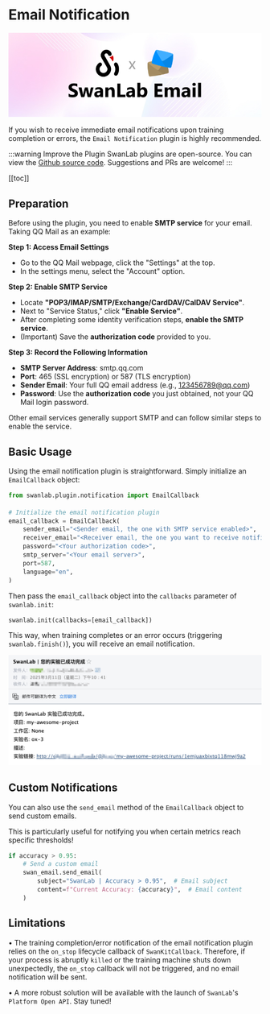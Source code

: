 # Email Notification

![image](./notification-email/logo.jpg)

If you wish to receive immediate email notifications upon training completion or errors, the `Email Notification` plugin is highly recommended.

:::warning Improve the Plugin
SwanLab plugins are open-source. You can view the [Github source code](https://github.com/swanhubx/swanlab/blob/main/swanlab/plugin/notification.py). Suggestions and PRs are welcome!
:::

[[toc]]

## Preparation

Before using the plugin, you need to enable **SMTP service** for your email. Taking QQ Mail as an example:

**Step 1: Access Email Settings**
- Go to the QQ Mail webpage, click the "Settings" at the top.
- In the settings menu, select the "Account" option.

**Step 2: Enable SMTP Service**
- Locate **"POP3/IMAP/SMTP/Exchange/CardDAV/CalDAV Service"**.
- Next to "Service Status," click **"Enable Service"**.
- After completing some identity verification steps, **enable the SMTP service**.
- (Important) Save the **authorization code** provided to you.

**Step 3: Record the Following Information**
- **SMTP Server Address**: smtp.qq.com
- **Port**: 465 (SSL encryption) or 587 (TLS encryption)
- **Sender Email**: Your full QQ email address (e.g., 123456789@qq.com)
- **Password**: Use the **authorization code** you just obtained, not your QQ Mail login password.

Other email services generally support SMTP and can follow similar steps to enable the service.

## Basic Usage

Using the email notification plugin is straightforward. Simply initialize an `EmailCallback` object:

```python
from swanlab.plugin.notification import EmailCallback

# Initialize the email notification plugin
email_callback = EmailCallback(
    sender_email="<Sender email, the one with SMTP service enabled>",
    receiver_email="<Receiver email, the one you want to receive notifications>",
    password="<Your authorization code>",
    smtp_server="<Your email server>",
    port=587,
    language="en",
)
```

Then pass the `email_callback` object into the `callbacks` parameter of `swanlab.init`:

```python
swanlab.init(callbacks=[email_callback])
```

This way, when training completes or an error occurs (triggering `swanlab.finish()`), you will receive an email notification.

![image](./notification-email/email.png)

## Custom Notifications

You can also use the `send_email` method of the `EmailCallback` object to send custom emails.

This is particularly useful for notifying you when certain metrics reach specific thresholds!

```python
if accuracy > 0.95:
    # Send a custom email
    swan_email.send_email(
        subject="SwanLab | Accuracy > 0.95",  # Email subject
        content=f"Current Accuracy: {accuracy}",  # Email content
    )
```

## Limitations

• The training completion/error notification of the email notification plugin relies on the `on_stop` lifecycle callback of `SwanKitCallback`. Therefore, if your process is abruptly `killed` or the training machine shuts down unexpectedly, the `on_stop` callback will not be triggered, and no email notification will be sent.

• A more robust solution will be available with the launch of `SwanLab`'s `Platform Open API`. Stay tuned!